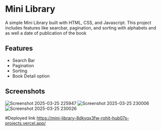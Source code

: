 # Mini Library

A simple Mini Library built with HTML, CSS, and Javascript. This project includes features like searcbar, pagination, and sorting with alphabets and as well a date of publication of the book

## Features

- Search Bar
- Pagination
- Sorting
- Book Detail option


## Screenshots


![Screenshot 2025-03-25 225947](https://github.com/user-attachments/assets/53fabf0e-9fc9-4de2-bc15-b5a0566193fa)
![Screenshot 2025-03-25 230006](https://github.com/user-attachments/assets/cd440b6e-f09f-4b38-a792-2535369d991e)
![Screenshot 2025-03-25 230026](https://github.com/user-attachments/assets/bfba95d9-e891-4132-a023-90dd424d8e5f)

#Deployed link
https://mini-library-8dkyqx3fw-rohit-hub07s-projects.vercel.app/
